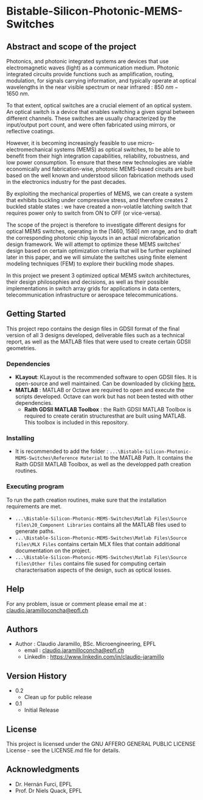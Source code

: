 # Bistable-Silicon-Photonic-MEMS-Switches

## Abstract and scope of the project
Photonics, and photonic integrated systems are devices that use electromagnetic waves (light) as a communication medium. Photonic integrated circuits provide functions such as amplification, routing, modulation, for signals carrying information, and typically operate at optical wavelengths in the near visible spectrum or near infrared : $850 \ nm - 1650 \ nm$.

To that extent, optical switches are a crucial element of an optical system. An optical switch is a device that enables switching a given signal between different channels. These switches are usually characterized by the input/output port count, and were often fabricated using mirrors, or reflective coatings. 

However, it is becoming increasingly feasible to use micro-electromechanical systems (MEMS) as optical switches, to be able to benefit from their high integration capabilities, reliability, robustness, and low power consumption. To ensure that these new technologies are viable economically and fabrication-wise, photonic MEMS-based circuits are built based on the well known and understood silicon fabrication methods used in the electronics industry for the past decades. 

By exploiting the mechanical properties of MEMS, we can create a system that exhibits buckling under compressive stress, and therefore creates 2 buckled stable states : we have created a non-volatile latching switch that requires power only to switch from ON to OFF (or vice-versa).

The scope of the project is therefore to investigate different designs for optical MEMS switches, operating in the $[1460,\ 1580] \ nm$ range, and to draft the corresponding photonic chip layouts in an actual microfabrication design framework. We will attempt to optimize these MEMS switches' design based on certain optimization criteria that will be further explained later in this paper, and we will simulate the switches using finite element modeling techniques (FEM) to explore their buckling mode shapes. 

In this project we present 3 optimized optical MEMS switch architectures, their design philosophies and decisions, as well as their possible implementations in switch array grids for applications in data centers, telecommunication infrastructure or aerospace telecommunications.

## Getting Started
This project repo contains the design files in GDSII format of the final version of all 3 designs developed, deliverable files such as a technical report, as well as the MATLAB files that were used to create certain GDSII geometries.

### Dependencies

* **KLayout**: KLayout is the recommended software to open GDSII files. It is open-source and well maintained. Can be downloaded by clicking [here.](https://www.klayout.de/build.html) 
* **MATLAB** : MATLAB or Octave are required to open and execute the scripts developed. Octave can work but has not been tested with other dependencies.
  * **Raith GDSII MATLAB Toolbox** : the Raith GDSII MATLAB Toolbox is required to create ceratin structuresthat are built using MATLAB. This toolbox is included in this repository. 

### Installing

* It is recommended to add the folder : ```...\Bistable-Silicon-Photonic-MEMS-Switches\Reference Material``` to the MATLAB Path. It contains the Raith GDSII MATLAB Toolbox, as well as the developped path creation routines.

### Executing program

To run the path creation routines, make sure that the installation requirements are met. 
* ```...\Bistable-Silicon-Photonic-MEMS-Switches\Matlab Files\Source files\20_Component Libraries``` contains all the MATLAB files used to generate paths. 
* ```...\Bistable-Silicon-Photonic-MEMS-Switches\Matlab Files\Source files\MLX Files``` contains certain MLX files that contain additional documentation on the project. 
* ```...\Bistable-Silicon-Photonic-MEMS-Switches\Matlab Files\Source files\Other files``` contains file sused for computing certain characterisation aspects of the design, such as optical losses. 

## Help

For any problem, issue or comment please email me at : 
<claudio.jaramilloconcha@epfl.ch>


## Authors
* Author : Claudio Jaramillo, BSc. Microengineering, EPFL 
  * email : <claudio.jaramilloconcha@epfl.ch>
  * LinkedIn : <https://www.linkedin.com/in/claudio-jaramillo>

## Version History

* 0.2
    * Clean up for public release
* 0.1
    * Initial Release

## License

This project is licensed under the GNU AFFERO GENERAL PUBLIC LICENSE License - see the LICENSE.md file for details.

## Acknowledgments
* Dr. Hernán Furci, EPFL
* Prof. Dr Niels Quack, EPFL
